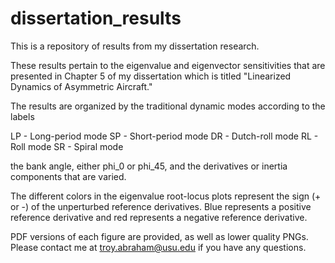 # dissertation_results
This is a repository of results from my dissertation research.

These results pertain to the eigenvalue and eigenvector sensitivities that are presented in Chapter 5 of my dissertation which is titled "Linearized Dynamics of Asymmetric Aircraft."

The results are organized by the traditional dynamic modes according to the labels

LP - Long-period mode
SP - Short-period mode
DR - Dutch-roll mode
RL - Roll mode
SR - Spiral mode

the bank angle, either phi_0 or phi_45, and the derivatives or inertia components that are varied.

The different colors in the eigenvalue root-locus plots represent the sign (+ or -) of the unperturbed reference derivatives. Blue represents a positive reference derivative and red represents a negative reference derivative.

PDF versions of each figure are provided, as well as lower quality PNGs. Please contact me at troy.abraham@usu.edu if you have any questions.
